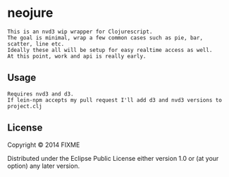 # neojure

	This is an nvd3 wip wrapper for Clojurescript.
	The goal is minimal, wrap a few common cases such as pie, bar, scatter, line etc.
	Ideally these all will be setup for easy realtime access as well.
	At this point, work and api is really early.

## Usage

	Requires nvd3 and d3.
	If lein-npm accepts my pull request I'll add d3 and nvd3 versions to project.clj

## License

Copyright © 2014 FIXME

Distributed under the Eclipse Public License either version 1.0 or (at
your option) any later version.
